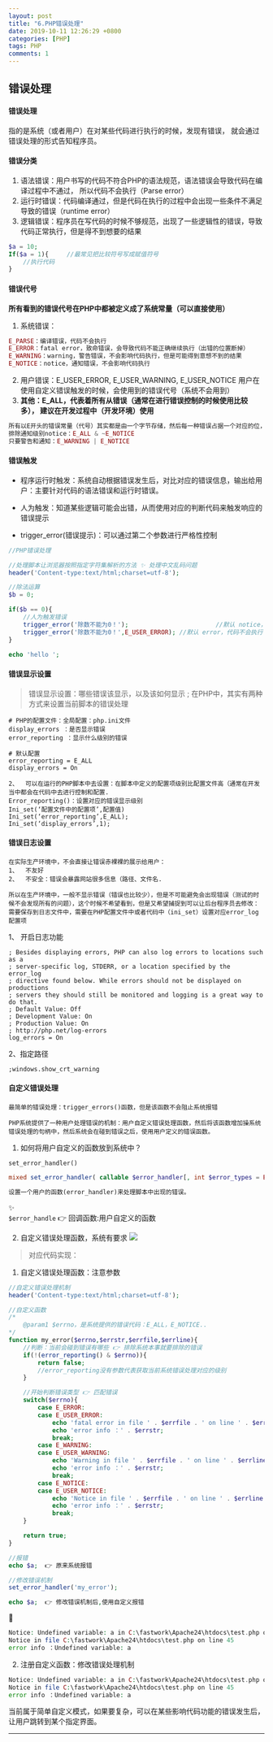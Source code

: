 ```yaml
---
layout: post
title: "6.PHP错误处理"
date: 2019-10-11 12:26:29 +0800
categories: [PHP]
tags: PHP
comments: 1
---
```


## 错误处理
#### 错误处理

指的是系统（或者用户）在对某些代码进行执行的时候，发现有错误，
就会通过错误处理的形式告知程序员。

#### 错误分类

1. 语法错误：用户书写的代码不符合PHP的语法规范，语法错误会导致代码在编译过程中不通过，
所以代码不会执行（Parse error）
2. 运行时错误：代码编译通过，但是代码在执行的过程中会出现一些条件不满足导致的错误（runtime error）
3. 逻辑错误：程序员在写代码的时候不够规范，出现了一些逻辑性的错误，导致代码正常执行，但是得不到想要的结果

```php
$a = 10;
If($a = 1){		//最常见把比较符号写成赋值符号
	//执行代码
}
```

#### 错误代号

**所有看到的错误代号在PHP中都被定义成了系统常量（可以直接使用）**

1. 系统错误：
```php
E_PARSE：编译错误，代码不会执行
E_ERROR：fatal error，致命错误，会导致代码不能正确继续执行（出错的位置断掉）
E_WARNING：warning，警告错误，不会影响代码执行，但是可能得到意想不到的结果
E_NOTICE：notice，通知错误，不会影响代码执行
```
2. 用户错误：E_USER_ERROR, E_USER_WARNING, E_USER_NOTICE
用户在使用自定义错误触发的时候，会使用到的错误代号（系统不会用到）
3. **其他：E_ALL，代表着所有从错误（通常在进行错误控制的时候使用比较多），
   建议在开发过程中（开发环境）使用**
```php
所有以E开头的错误常量（代号）其实都是由一个字节存储，然后每一种错误占据一个对应的位，如果想进行一些错误的控制，可以使用位运算进行操作
排除通知级别notice：E_ALL & ~E_NOTICE
只要警告和通知：E_WARNING | E_NOTICE
```

#### 错误触发

- 程序运行时触发：系统自动根据错误发生后，对比对应的错误信息，输出给用户：主要针对代码的语法错误和运行时错误。
- 人为触发：知道某些逻辑可能会出错，从而使用对应的判断代码来触发响应的错误提示

- trigger_error(错误提示)：可以通过第二个参数进行严格性控制

```php
//PHP错误处理

//处理脚本让浏览器按照指定字符集解析的方法 ✨ 处理中文乱码问题
header('Content-type:text/html;charset=utf-8');

//除法运算
$b = 0;

if($b == 0){
	//人为触发错误
	trigger_error('除数不能为0！');					     //默认 notice，会继续执行
	trigger_error('除数不能为0！',E_USER_ERROR); //默认 error，代码不会执行
}

echo 'hello ';
```

#### 错误显示设置

> 错误显示设置：哪些错误该显示，以及该如何显示 ;
在PHP中，其实有两种方式来设置当前脚本的错误处理

```properties
# PHP的配置文件：全局配置：php.ini文件
display_errors ：是否显示错误
error_reporting ：显示什么级别的错误
```
```properties
# 默认配置
error_reporting = E_ALL
display_errors = On
```

```properties
2、	可以在运行的PHP脚本中去设置：在脚本中定义的配置项级别比配置文件高（通常在开发当中都会在代码中去进行控制和配置.
Error_reporting()：设置对应的错误显示级别
Ini_set(‘配置文件中的配置项’,配置值)
Ini_set(‘error_reporting’,E_ALL);
Ini_set(‘display_errors’,1);
```

#### 错误日志设置

```properties
在实际生产环境中，不会直接让错误赤裸裸的展示给用户：
1、	不友好
2、	不安全：错误会暴露网站很多信息（路径、文件名.

所以在生产环境中，一般不显示错误（错误也比较少），但是不可能避免会出现错误（测试的时候不会发现所有的问题），这个时候不希望看到，但是又希望捕捉到可以让后台程序员去修改：需要保存到日志文件中，需要在PHP配置文件中或者代码中（ini_set）设置对应error_log配置项
```
1、	开启日志功能
```properties
; Besides displaying errors, PHP can also log errors to locations such as a
; server-specific log, STDERR, or a location specified by the error_log
; directive found below. While errors should not be displayed on productions
; servers they should still be monitored and logging is a great way to do that.
; Default Value: Off
; Development Value: On
; Production Value: On
; http://php.net/log-errors
log_errors = On
```
2、指定路径
```properties
;windows.show_crt_warning
```

#### 自定义错误处理

```properties
最简单的错误处理：trigger_errors()函数，但是该函数不会阻止系统报错

PHP系统提供了一种用户处理错误的机制：用户自定义错误处理函数，然后将该函数增加操系统错误处理的句柄中，然后系统会在碰到错误之后，使用用户定义的错误函数。
```

1. 如何将用户自定义的函数放到系统中？ 

`set_error_handler()`
```php
mixed set_error_handler( callable $error_handler[, int $error_types = E_ALL | E_STRICT] )

设置一个用户的函数(error_handler)来处理脚本中出现的错误。
```
✨ <br>
`$error_handle` 👉 回调函数:用户自定义的函数

2. 自定义错误处理函数，系统有要求
![](/files/php/自定义错误处理函数.png)

> 对应代码实现：

1. 自定义错误处理函数：注意参数

```php
//自定义错误处理机制
header('Content-type:text/html;charset=utf-8');

//自定义函数
/*
	@param1 $errno，是系统提供的错误代码：E_ALL，E_NOTICE..
*/
function my_error($errno,$errstr,$errfile,$errline){
	//判断：当前会碰到错误有哪些 👉 排除系统本事就要排除的错误
	if(!(error_reporting() & $errno)){
		return false;
		//error_reporting没有参数代表获取当前系统错误处理对应的级别
	}

	//开始判断错误类型 👉 匹配错误
	switch($errno){
		case E_ERROR:
		case E_USER_ERROR:
			echo 'fatal error in file ' . $errfile . ' on line ' . $errline . '<br/>';
			echo 'error info ：' . $errstr;
			break;
		case E_WARNING:
		case E_USER_WARNING:
			echo 'Warning in file ' . $errfile . ' on line ' . $errline . '<br/>';
			echo 'error info ：' . $errstr;
			break;
		case E_NOTICE:
		case E_USER_NOTICE:
			echo 'Notice in file ' . $errfile . ' on line ' . $errline . '<br/>';
			echo 'error info ：' . $errstr;
			break;
	}

	return true;
}

//报错
echo $a;  👉 原来系统报错

//修改错误机制
set_error_handler('my_error');

echo $a;  👉 修改错误机制后,使用自定义报错
```
🍎
```php
Notice: Undefined variable: a in C:\fastwork\Apache24\htdocs\test.php on line 40
Notice in file C:\fastwork\Apache24\htdocs\test.php on line 45
error info ：Undefined variable: a
```

2. 注册自定义函数：修改错误处理机制
```php
Notice: Undefined variable: a in C:\fastwork\Apache24\htdocs\test.php on line 40
Notice in file C:\fastwork\Apache24\htdocs\test.php on line 45
error info ：Undefined variable: a
```
当前属于简单自定义模式，如果要复杂，可以在某些影响代码功能的错误发生后，让用户跳转到某个指定界面。

---
